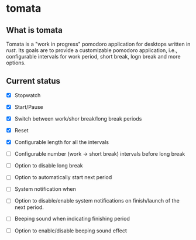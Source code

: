 # tomata

## What is tomata

Tomata is a "work in progress" pomodoro application for desktops written
in *rust*. Its goals
are to provide a customizable pomodoro application, i.e., configurable
intervals for work period, short break, logn break and more options.

## Current status

- [x] Stopwatch
- [x] Start/Pause
- [x] Switch between work/shor break/long break periods
- [x] Reset
- [x] Configurable length for all the intervals
- [ ] Configurable number (work -> short break) intervals before long break
- [ ] Option to disable long break
- [ ] Option to automatically start next period
- [ ] System notification when
- [ ] Option to disable/enable system notifications on finish/launch
     of the next period.
- [ ] Beeping sound when indicating finishing period
- [ ] Option to enable/disable beeping sound effect

